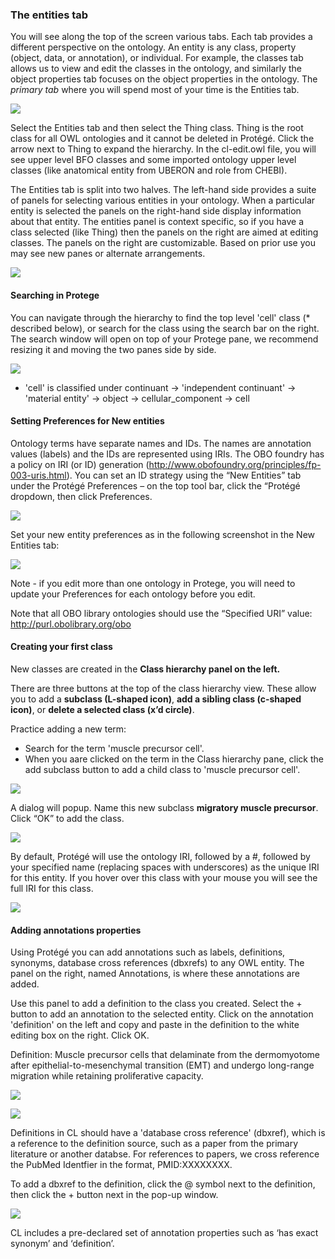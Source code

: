 ### The entities tab

You will see along the top of the screen various tabs. Each tab provides a different perspective on the ontology. An entity is any class, property (object, data, or annotation), or individual. For example, the classes tab allows us to view and edit the classes in the ontology, and similarly the object properties tab focuses on the object properties in the ontology. The _primary tab_ where you will spend most of your time is the Entities tab.

![](./media/Figure9.png)

Select the Entities tab and then select the Thing class. Thing is the root class for all OWL ontologies and it cannot be deleted in Protégé. Click the arrow next to Thing to expand the hierarchy. In the cl-edit.owl file, you will see upper level BFO classes and some imported ontology upper level classes (like anatomical entity from UBERON and role from CHEBI).

The Entities tab is split into two halves. The left-hand side provides a suite of panels for selecting various entities in your ontology. When a particular entity is selected the panels on the right-hand side display information about that entity. The entities panel is context specific, so if you have a class selected (like Thing) then the panels on the right are aimed at editing classes. The panels on the right are customizable. Based on prior use you may see new panes or alternate arrangements.

![](./media/Figure10.png)

#### Searching in Protege

You can navigate through the hierarchy to find the top level 'cell' class (* described below), or search for the class using the search bar on the right. The search window will open on top of your Protege pane, we recommend resizing it and moving the two panes side by side.

![](./media/Figure10b.png)

* 'cell' is classified under continuant -> 'independent continuant' -> 'material entity' -> object -> cellular_component -> cell

#### Setting Preferences for New entities

Ontology terms have separate names and IDs. The names are annotation values (labels) and the IDs are represented using IRIs. The OBO foundry has a policy on IRI (or ID) generation (http://www.obofoundry.org/principles/fp-003-uris.html). You can set an ID strategy using the “New Entities” tab under the Protégé Preferences – on the top tool bar, click the “Protégé dropdown, then click Preferences.

![](./media/Figure18.png)

Set your new entity preferences as in the following screenshot in the New Entities tab:

![](./media/Figure19.png)

Note - if you edit more than one ontology in Protege, you will need to update your Preferences for each ontology before you edit. 

Note that all OBO library ontologies should use the “Specified URI” value: http://purl.obolibrary.org/obo

#### Creating your first class

New classes are created in the **Class hierarchy panel on the left.**

There are three buttons at the top of the class hierarchy view. These allow you to add a **subclass (L-shaped icon)**, **add a sibling class (c-shaped icon)**, or **delete a selected class (x’d circle)**. 

Practice adding a new term: 
- Search for the term 'muscle precursor cell'. 
- When you aare clicked on the term in the Class hierarchy pane, click the add subclass button to add a child class to 'muscle precursor cell'. 

![](./media/Figure12.png)

A dialog will popup. Name this new subclass **migratory muscle precursor**.  Click “OK” to add the class.

![](./media/Figure13.png)

By default, Protégé will use the ontology IRI, followed by a #, followed by your specified name (replacing spaces with underscores) as the unique IRI for this entity. If you hover over this class with your mouse you will see the full IRI for this class.

![](./media/Figure14.png)

#### Adding annotations properties

Using Protégé you can add annotations such as labels, definitions, synonyms, database cross references (dbxrefs) to any OWL entity. The panel on the right, named Annotations, is where these annotations are added. 

Use this panel to add a definition to the class you created. Select the + button to add an annotation to the selected entity. Click on the annotation 'definition' on the left and copy and paste in the definition to the white editing box on the right. Click OK. 

Definition: Muscle precursor cells that delaminate from the dermomyotome after epithelial-to-mesenchymal transition (EMT) and undergo long-range migration while retaining proliferative capacity.

![](./media/Figure20.png)

![](./media/Figure21.png)

Definitions in CL should have a 'database cross reference' (dbxref), which is a reference to the definition source, such as a paper from the primary literature or another databse. For references to papers, we cross reference the PubMed Identfier in the format, PMID:XXXXXXXX.

To add a dbxref to the definition, click the @ symbol next to the definition, then click the + button next in the pop-up window.

![](./media/Figure22.png)

CL includes a pre-declared set of annotation properties such as ‘has exact synonym’ and ‘definition’. 

